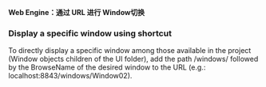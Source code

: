 **Web Engine：通过 URL 进行 Window切换**

### Display a specific window using shortcut

To directly display a specific window among those available in the project (Window objects children of the UI folder), add the path /windows/ followed by the BrowseName of the desired window to the URL
 (e.g.: localhost:8843/windows/Window02).
